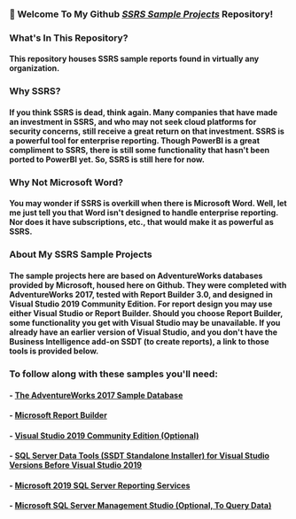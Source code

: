 ### 👋  Welcome To My Github <a href="https://github.com/curtild/SSRS-Projects/"><em>SSRS Sample Projects</em></a> Repository!

### What's In This Repository?
#### This repository houses SSRS sample reports found in virtually any organization. 

### Why SSRS?
#### If you think SSRS is dead, think again. Many companies that have made an investment in SSRS, and who may not seek cloud platforms for security concerns, still receive a great return on that investment. SSRS is a powerful tool for enterprise reporting. Though PowerBI is a great compliment to SSRS, there is still some functionality that hasn't been ported to PowerBI yet. So, SSRS is still here for now.

### Why Not Microsoft Word?
#### You may wonder if SSRS is overkill when there is Microsoft Word. Well, let me just tell you that Word isn't designed to handle enterprise reporting. Nor does it have subscriptions, etc., that would make it as powerful as SSRS.

### About My SSRS Sample Projects
#### The sample projects here are based on AdventureWorks databases provided by Microsoft, housed here on Github. They were completed with AdventureWorks 2017, tested with Report Builder 3.0, and designed in Visual Studio 2019 Community Edition. For report design you may use either Visual Studio or Report Builder. Should you choose Report Builder, some functionality you get with Visual Studio may be unavailable. If you already have an earlier version of Visual Studio, and you don't have the Business Intelligence add-on SSDT (to create reports), a link to those tools is provided below. 

### To follow along with these samples you'll need:
#### - <a href="https://github.com/Microsoft/sql-server-samples/releases/tag/adventureworks">The AdventureWorks 2017 Sample Database</a>
#### - <a href="https://www.microsoft.com/en-us/download/details.aspx?id=53613#:~:text=Report%20Builder%20provides%20data%20visualizations,create%20reports%20and%20shared%20datasets.">Microsoft Report Builder</a>
#### - <a href="https://visualstudio.microsoft.com/downloads/">Visual Studio 2019 Community Edition (Optional)</a>
#### - <a href="https://docs.microsoft.com/en-us/sql/ssdt/download-sql-server-data-tools-ssdt?view=sql-server-ver15#ssdt-for-vs-2017-standalone-installer">SQL Server Data Tools (SSDT Standalone Installer) for Visual Studio Versions Before Visual Studio 2019</a>
#### - <a href="https://www.microsoft.com/en-us/download/details.aspx?id=100122">Microsoft 2019 SQL Server Reporting Services</a>
#### - <a href="https://docs.microsoft.com/en-us/sql/ssms/download-sql-server-management-studio-ssms?view=sql-server-ver15">Microsoft SQL Server Management Studio (Optional, To Query Data)</a>
